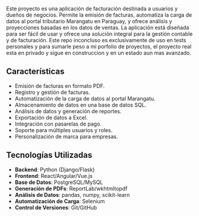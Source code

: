 Este proyecto es una aplicación de facturación destinada a usuarios y dueños de negocios. Permite la emisión de facturas, automatiza la carga de datos al portal tributario Marangatu en Paraguay, y ofrece análisis y proyecciones basadas en los datos de ventas. La aplicación está diseñada para ser fácil de usar y ofrece una solución integral para la gestión contable y de facturación.
Este repo inconcluso es exclusivamente de uso en tests personales y para sumarle peso a mi porfolio de proyectos, el proyecto real esta en privado y sigue en construccion y en un estado aun mas avanzado.

## Características

- Emisión de facturas en formato PDF.
- Registro y gestión de facturas.
- Automatización de la carga de datos al portal Marangatu.
- Almacenamiento de datos en una base de datos SQL.
- Análisis de datos y generación de reportes.
- Exportación de datos a Excel.
- Integración con pasarelas de pago.
- Soporte para múltiples usuarios y roles.
- Personalización de marca para empresas.

## Tecnologías Utilizadas

- **Backend**: Python (Django/Flask)
- **Frontend**: React/Angular/Vue.js
- **Base de Datos**: PostgreSQL/MySQL
- **Generación de PDFs**: ReportLab/wkhtmltopdf
- **Análisis de Datos**: pandas, numpy, scikit-learn
- **Automatización de Carga**: Selenium
- **Control de Versiones**: Git/GitHub
